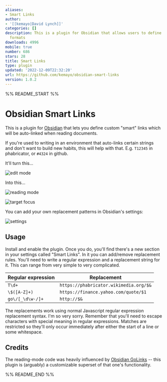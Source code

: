 ```yaml
---
aliases:
- Smart Links
author:
- '[[kemayo|David Lynch]]'
categories: []
description: This is a plugin for Obsidian that allows users to define custom link
  formats
downloads: 4996
mobile: true
number: 686
stars: 28
title: Smart Links
type: plugin
updated: '2022-12-09T22:32:20'
url: https://github.com/kemayo/obsidian-smart-links
version: 1.0.2
---
```


%% README_START %%

# Obsidian Smart Links

This is a plugin for [Obsidian](https://obsidian.md) that lets you define custom "smart" links which will be auto-linked when reading documents.

If you're used to writing in an environment that auto-links certain strings and don't want to build new habits, this will help with that. E.g. `T12345` in phabricator, or `#4324` in github.

It'll turn this...

![edit mode](https://user-images.githubusercontent.com/2187/206587959-dd4237a7-98ce-43a7-9373-4f4c695d3efe.png)

Into this...

![reading mode](https://user-images.githubusercontent.com/2187/206588016-a13f5b4a-19a7-48ce-bc4b-9cb86bf25e43.png)

![target focus](https://user-images.githubusercontent.com/2187/206588064-da4c6242-a29d-4d36-95d6-0b4fb4979c09.png)

You can add your own replacement patterns in Obsidian's settings:

![settings](https://user-images.githubusercontent.com/2187/206587877-382c293e-8c71-419d-b11b-f2043ff9163b.png)

## Usage

Install and enable the plugin. Once you do, you'll find there's a new section in your settings called "Smart Links". In it you can add/remove replacement rules. You'll need to write a regular expression and a replacement string for it. This can range from very simple to very complicated.

| Regular expression | Replacement                             |
|--------------------|-----------------------------------------|
| `T\d+`             | `https://phabricator.wikimedia.org/$&`  |
| `\$([A-Z]+)`       | `https://finance.yahoo.com/quote/$1`    |
| `go\/[_\d\w-/]+`   | `http://$&`                             |

The replacements work using normal Javascript regular expression replacement syntax. I'm so very sorry. Remember that you'll need to escape characters with special meaning in regular expressions. Matches are restricted so they'll only occur immediately after either the start of a line or some whitespace.

## Credits

The reading-mode code was heavily influenced by [Obsidian GoLinks](https://github.com/xavdid/obsidian-golinks) -- this plugin is (arguably) a customizable superset of that one's functionality.


%% README_END %%